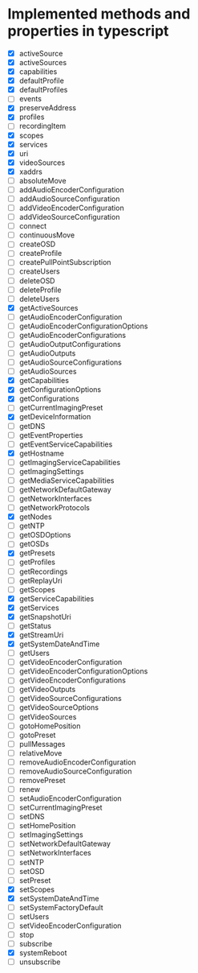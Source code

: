 # Implemented methods and properties in typescript

- [x] activeSource
- [x] activeSources
- [x] capabilities
- [x] defaultProfile
- [x] defaultProfiles
- [ ] events
- [x] preserveAddress
- [x] profiles
- [ ] recordingItem
- [x] scopes
- [x] services
- [x] uri
- [x] videoSources
- [x] xaddrs
- [ ] absoluteMove
- [ ] addAudioEncoderConfiguration
- [ ] addAudioSourceConfiguration
- [ ] addVideoEncoderConfiguration
- [ ] addVideoSourceConfiguration
- [ ] connect
- [ ] continuousMove
- [ ] createOSD
- [ ] createProfile
- [ ] createPullPointSubscription
- [ ] createUsers
- [ ] deleteOSD
- [ ] deleteProfile
- [ ] deleteUsers
- [x] getActiveSources
- [ ] getAudioEncoderConfiguration
- [ ] getAudioEncoderConfigurationOptions
- [ ] getAudioEncoderConfigurations
- [ ] getAudioOutputConfigurations
- [ ] getAudioOutputs
- [ ] getAudioSourceConfigurations
- [ ] getAudioSources
- [x] getCapabilities
- [x] getConfigurationOptions
- [x] getConfigurations
- [ ] getCurrentImagingPreset
- [x] getDeviceInformation
- [ ] getDNS
- [ ] getEventProperties
- [ ] getEventServiceCapabilities
- [x] getHostname
- [ ] getImagingServiceCapabilities
- [ ] getImagingSettings
- [ ] getMediaServiceCapabilities
- [ ] getNetworkDefaultGateway
- [ ] getNetworkInterfaces
- [ ] getNetworkProtocols
- [x] getNodes
- [ ] getNTP
- [ ] getOSDOptions
- [ ] getOSDs
- [x] getPresets
- [ ] getProfiles
- [ ] getRecordings
- [ ] getReplayUri
- [ ] getScopes
- [x] getServiceCapabilities
- [x] getServices
- [x] getSnapshotUri
- [ ] getStatus
- [x] getStreamUri
- [x] getSystemDateAndTime
- [ ] getUsers
- [ ] getVideoEncoderConfiguration
- [ ] getVideoEncoderConfigurationOptions
- [ ] getVideoEncoderConfigurations
- [ ] getVideoOutputs
- [ ] getVideoSourceConfigurations
- [ ] getVideoSourceOptions
- [ ] getVideoSources
- [ ] gotoHomePosition
- [ ] gotoPreset
- [ ] pullMessages
- [ ] relativeMove
- [ ] removeAudioEncoderConfiguration
- [ ] removeAudioSourceConfiguration
- [ ] removePreset
- [ ] renew
- [ ] setAudioEncoderConfiguration
- [ ] setCurrentImagingPreset
- [ ] setDNS
- [ ] setHomePosition
- [ ] setImagingSettings
- [ ] setNetworkDefaultGateway
- [ ] setNetworkInterfaces
- [ ] setNTP
- [ ] setOSD
- [ ] setPreset
- [x] setScopes
- [x] setSystemDateAndTime
- [ ] setSystemFactoryDefault
- [ ] setUsers
- [ ] setVideoEncoderConfiguration
- [ ] stop
- [ ] subscribe
- [x] systemReboot
- [ ] unsubscribe
